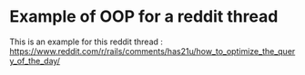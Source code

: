 # Example of OOP for a reddit thread

This is an example for this reddit thread :
https://www.reddit.com/r/rails/comments/has21u/how_to_optimize_the_query_of_the_day/
